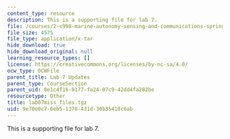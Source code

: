 ```yaml
---
content_type: resource
description: This is a supporting file for lab 7.
file: /courses/2-s998-marine-autonomy-sensing-and-communications-spring-2012/9e70e0c76eb51378431d30b35418c6ab_lab07miss_files.tgz
file_size: 4575
file_type: application/x-tar
hide_download: true
hide_download_original: null
learning_resource_types: []
license: https://creativecommons.org/licenses/by-nc-sa/4.0/
ocw_type: OCWFile
parent_title: Lab 7 Updates
parent_type: CourseSection
parent_uid: 0e1c4f16-9177-fa24-07c9-42dd4fa282be
resourcetype: Other
title: lab07miss_files.tgz
uid: 9e70e0c7-6eb5-1378-431d-30b35418c6ab
---
```

This is a supporting file for lab 7.